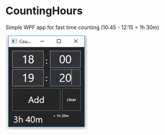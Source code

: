 # CountingHours
Simple WPF app for fast time counting (10:45 - 12:15 = 1h 30m)

![Screenshot](Jira.png)
